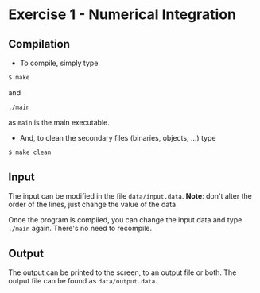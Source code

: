 # Exercise 1 - Numerical Integration #

## Compilation ##

- To compile, simply type
```bash
$ make
```
and
```bash
./main
```
as `main` is the main executable.

- And, to clean the secondary files (binaries, objects, ...) type
```bash
$ make clean
```

## Input ##

The input can be modified in the file `data/input.data`. **Note**: don't alter
the order of the lines, just change the value of the data.

Once the program is compiled, you can change the input data and type `./main`
again. There's no need to recompile.

## Output ##

The output can be printed to the screen, to an output file or both. The output
file can be found as `data/output.data`.
